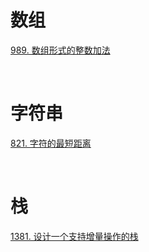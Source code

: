 # 数组

[989. 数组形式的整数加法](https://github.com/S-T-D/my-blog/issues/14)  

&nbsp;

# 字符串 

[821. 字符的最短距离](https://github.com/S-T-D/my-blog/issues/15)

&nbsp;

# 栈

[1381. 设计一个支持增量操作的栈](https://github.com/S-T-D/my-blog/issues/16)
